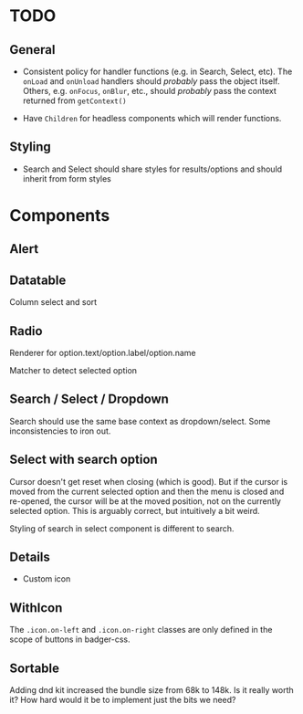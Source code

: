 # TODO

## General

* Consistent policy for handler functions (e.g. in Search, Select, etc).
The `onLoad` and `onUnload` handlers should *probably* pass the object
itself.  Others, e.g. `onFocus`, `onBlur`, etc., should *probably* pass
the context returned from `getContext()`

* Have `Children` for headless components which will render functions.

## Styling

* Search and Select should share styles for results/options and should inherit
from form styles

# Components

## Alert

## Datatable

Column select and sort

## Radio

Renderer for option.text/option.label/option.name

Matcher to detect selected option

## Search / Select / Dropdown

Search should use the same base context as dropdown/select.
Some inconsistencies to iron out.

## Select with search option

Cursor doesn't get reset when closing (which is good). But if the cursor is
moved from the current selected option and then the menu is closed and
re-opened, the cursor will be at the moved position, not on the currently
selected option.  This is arguably correct, but intuitively a bit weird.

Styling of search in select component is different to search.


## Details

* Custom icon

## WithIcon

The `.icon.on-left` and `.icon.on-right` classes are only defined in the
scope of buttons in badger-css.

## Sortable

Adding dnd kit increased the bundle size from 68k to 148k.  Is it really
worth it?  How hard would it be to implement just the bits we need?